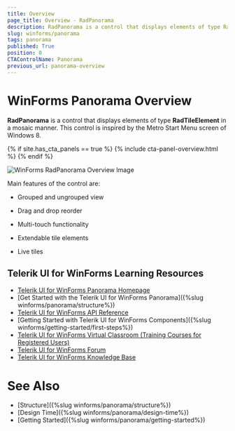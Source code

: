 ```yaml
---
title: Overview
page_title: Overview - RadPanorama
description: RadPanorama is a control that displays elements of type RadTileElement in a mosaic manner.
slug: winforms/panorama
tags: panorama
published: True
position: 0
CTAControlName: Panorama
previous_url: panorama-overview
---
```


# WinForms Panorama Overview

**RadPanorama** is a control that displays elements of type **RadTileElement** in a mosaic manner. This control is inspired by the Metro Start Menu screen of Windows 8.

{% if site.has_cta_panels == true %}
{% include cta-panel-overview.html %}
{% endif %}
 
![WinForms RadPanorama Overview Image](images/panorama-overview001.gif)

Main features of the control are:

* Grouped and ungrouped view

* Drag and drop reorder

* Multi-touch functionality

* Extendable tile elements 

* Live tiles


## Telerik UI for WinForms Learning Resources
* [Telerik UI for WinForms Panorama Homepage](https://www.telerik.com/products/winforms/panorama.aspx)
* [Get Started with the Telerik UI for WinForms Panorama]({%slug winforms/panorama/structure%})
* [Telerik UI for WinForms API Reference](https://docs.telerik.com/devtools/winforms/api/)
* [Getting Started with Telerik UI for WinForms Components]({%slug winforms/getting-started/first-steps%})
* [Telerik UI for WinForms Virtual Classroom (Training Courses for Registered Users)](https://learn.telerik.com/learn/course/external/view/elearning/17/TelerikUIforWinForms) 
* [Telerik UI for WinForms Forum](https://www.telerik.com/forums/winforms)
* [Telerik UI for WinForms Knowledge Base](https://docs.telerik.com/devtools/winforms/knowledge-base)

# See Also

* [Structure]({%slug winforms/panorama/structure%})	
* [Design Time]({%slug winforms/panorama/design-time%})	
* [Getting Started]({%slug winforms/panorama/getting-started%})	

